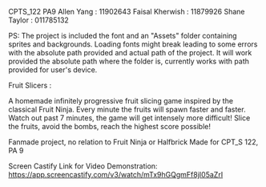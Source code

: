 CPTS_122 PA9
Allen Yang : 11902643
Faisal Kherwish : 11879926
Shane Taylor : 011785132


PS: The project is included the font and an "Assets" folder containing sprites and backgrounds.
Loading fonts might break leading to some errors with the absolute path provided and actual path of the project.
It will work provided the absolute path where the folder is, currently works with path provided for user's device.

Fruit Slicers :

A homemade infinitely progressive fruit slicing game inspired by the classical Fruit Ninja. 
Every minute the fruits will spawn faster and faster.
Watch out past 7 minutes, the game will get intensely more difficult!
Slice the fruits, avoid the bombs, reach the highest score possible!

Fanmade project, no relation to Fruit Ninja or Halfbrick
Made for CPT_S 122, PA 9

Screen Castify Link for Video Demonstration: https://app.screencastify.com/v3/watch/mTx9hGQgmFf8jI05aZrI
